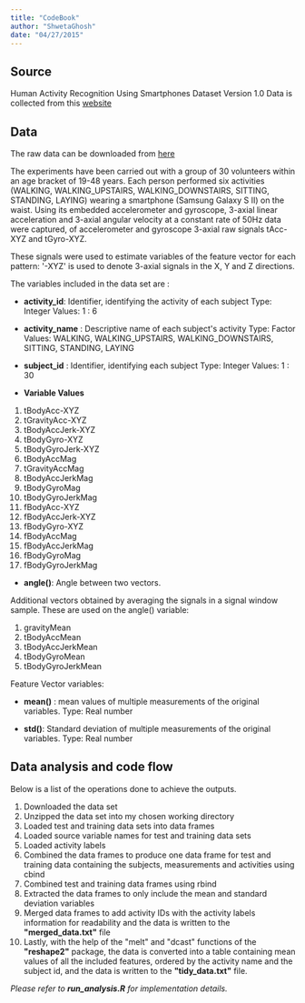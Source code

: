 ```yaml
---
title: "CodeBook"
author: "ShwetaGhosh"
date: "04/27/2015"
---
```

## Source
Human Activity Recognition Using Smartphones Dataset
Version 1.0 
Data is collected from this [website](http://archive.ics.uci.edu/ml/datasets/Human+Activity+Recognition+Using+Smartphones)

## Data
The raw data can be downloaded from [here](https://d396qusza40orc.cloudfront.net/getdata%2Fprojectfiles%2FUCI%20HAR%20Dataset.zip)

The experiments have been carried out with a group of 30 volunteers within an age bracket of 19-48 years. Each person performed six activities (WALKING, WALKING_UPSTAIRS, WALKING_DOWNSTAIRS, SITTING, STANDING, LAYING) wearing a smartphone (Samsung Galaxy S II) on the waist. Using its embedded accelerometer and gyroscope, 3-axial linear acceleration and 3-axial angular velocity at a constant rate of 50Hz data were captured, of accelerometer and gyroscope 3-axial raw signals tAcc-XYZ and tGyro-XYZ.

These signals were used to estimate variables of the feature vector for each pattern:
'-XYZ' is used to denote 3-axial signals in the X, Y and Z directions.

The variables included in the data set are :
- **activity_id**: Identifier, identifying the activity of each subject Type: Integer Values: 1 : 6

- **activity_name** : Descriptive name of each subject's activity Type: Factor Values: WALKING, WALKING_UPSTAIRS, WALKING_DOWNSTAIRS, SITTING, STANDING, LAYING

- **subject_id** : Identifier, identifying each subject Type: Integer Values: 1 : 30
- **Variable Values**
1. tBodyAcc-XYZ 
2. tGravityAcc-XYZ 
3. tBodyAccJerk-XYZ 
4. tBodyGyro-XYZ 
5. tBodyGyroJerk-XYZ 
6. tBodyAccMag 
7. tGravityAccMag 
8. tBodyAccJerkMag 
9. tBodyGyroMag 
10. tBodyGyroJerkMag 
11. fBodyAcc-XYZ 
12. fBodyAccJerk-XYZ 
13. fBodyGyro-XYZ 
14. fBodyAccMag 
15. fBodyAccJerkMag 
16. fBodyGyroMag 
17. fBodyGyroJerkMag

* **angle()**: Angle between two vectors.

Additional vectors obtained by averaging the signals in a signal window sample. These are used on the angle() variable:

1. gravityMean 
2. tBodyAccMean 
3. tBodyAccJerkMean 
4. tBodyGyroMean 
5. tBodyGyroJerkMean

Feature Vector variables:

- **mean()** : mean values of multiple measurements of the original variables. Type: Real number

- **std()**: Standard deviation of multiple measurements of the original variables. Type: Real number

## Data analysis and code flow
Below is a list of the operations done to achieve the outputs.
1. Downloaded the data set
2. Unzipped the data set into my chosen working directory
3. Loaded test and training data sets into data frames
4. Loaded source variable names for test and training data sets
5. Loaded activity labels
6. Combined the data frames to produce one data frame for test and training data containing the subjects, measurements and activities using cbind
7. Combined test and training data frames using rbind
8. Extracted the data frames to only include the mean and standard deviation variables
9. Merged data frames to add activity IDs with the activity labels information for readability and the data is written to the **"merged_data.txt"** file
10. Lastly, with the help of the "melt" and "dcast" functions of the **"reshape2"** package, the data is converted into a table containing mean values of all the included features, ordered by the activity name and the subject id, and the data is written to the **"tidy_data.txt"** file.
    

*Please refer to **run_analysis.R** for implementation details.*


